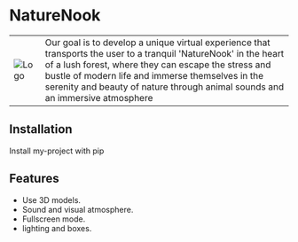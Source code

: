 # NatureNook 

<table>
  <tr>
    <td> <img src="https://lh3.googleusercontent.com/u/0/drive-viewer/AKGpiha-IRIn6QqSvzxkwYR-ircnQ_I0ED-7lqHzlYJOLo8m5phYZTD95PI3opDCj5y6WA6VDwUej072CsPcnfTPl-bRciwMTia-cRw=w1868-h932"             alt="Logo" /></td>
    <td>Our goal is to develop a unique virtual experience that transports the user to a tranquil 'NatureNook' in the heart of a lush forest, where they can escape the stress and   bustle of modern life and immerse themselves in the serenity and beauty of nature through animal sounds and an immersive atmosphere
      </div>
    </td>
  </tr>
</table>


## Installation

Install my-project with pip

## Features

- Use 3D models.
- Sound and visual atmosphere.
- Fullscreen mode.
- lighting and boxes.
